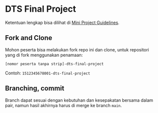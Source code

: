 # DTS Final Project

Ketentuan lengkap bisa dilihat di [Mini Project Guidelines](https://docs.google.com/document/d/1tIJWFEUr2NU8FZSxAA1IPi7ZYVn1jBDp6IdFUZjempg/edit?usp=sharing).

## Fork and Clone

Mohon peserta bisa melakukan fork repo ini dan clone, untuk repositori yang di fork menggunakan penamaan:

`[nomor peserta tanpa strip]-dts-final-project`

Contoh: `1512345678001-dts-final-project`

## Branching, commit

Branch dapat sesuai dengan kebutuhan dan kesepakatan bersama dalam pair, namun hasil akhirnya harus di merge ke branch `main`.